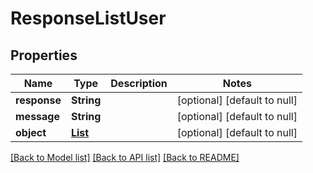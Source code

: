# ResponseListUser
## Properties

| Name | Type | Description | Notes |
|------------ | ------------- | ------------- | -------------|
| **response** | **String** |  | [optional] [default to null] |
| **message** | **String** |  | [optional] [default to null] |
| **object** | [**List**](User.md) |  | [optional] [default to null] |

[[Back to Model list]](../README.md#documentation-for-models) [[Back to API list]](../README.md#documentation-for-api-endpoints) [[Back to README]](../README.md)


